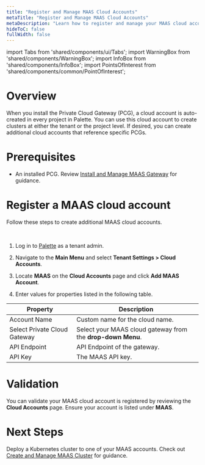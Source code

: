 ```yaml
---
title: "Register and Manage MAAS Cloud Accounts"
metaTitle: "Register and Manage MAAS Cloud Accounts"
metaDescription: "Learn how to register and manage your MAAS cloud accounts in Palette."
hideToC: false
fullWidth: false
---
```


import Tabs from 'shared/components/ui/Tabs';
import WarningBox from 'shared/components/WarningBox';
import InfoBox from 'shared/components/InfoBox';
import PointsOfInterest from 'shared/components/common/PointOfInterest';

# Overview 

When you install the Private Cloud Gateway (PCG), a cloud account is auto-created in every project in Palette. You can use this cloud account to create clusters at either the tenant or the project level. If desired, you can create additional cloud accounts that reference specific PCGs. 

# Prerequisites

- An installed PCG. Review [Install and Manage MAAS Gateway](/clusters/data-center/maas/install-manage-maas-pcg) for guidance. 


# Register a MAAS cloud account

Follow these steps to create additional MAAS cloud accounts.

<br />

1. Log in to [Palette](https://console.spectrocloud.com) as a tenant admin. 


2. Navigate to the **Main Menu** and select **Tenant Settings > Cloud Accounts**.


3. Locate **MAAS** on the **Cloud Accounts** page and click **Add MAAS Account**.


4. Enter values for properties listed in the following table.


| Property | Description |
|-----------|-------------|
| Account Name | Custom name for the cloud name. |
| Select Private Cloud Gateway | Select your MAAS cloud gateway from the **drop-down Menu**. |
| API Endpoint | API Endpoint of the gateway.|
| API Key | The MAAS API key. |


# Validation

You can validate your MAAS cloud account is registered by reviewing the **Cloud Accounts** page. Ensure your account is listed under **MAAS**. 

# Next Steps

Deploy a Kubernetes cluster to one of your MAAS accounts. Check out [Create and Manage MAAS Cluster](/clusters/data-center/maas/create-manage-maas-clusters) for guidance.

<br />

<br />



